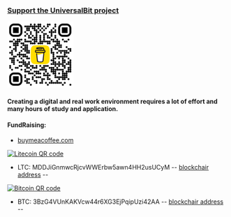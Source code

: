 ### [Support the UniversalBit project](https://www.buymeacoffee.com/universalbit)

<img src="https://github.com/universalbit-dev/universalbit-dev/blob/main/support/bmc_qr.png" width="30%"></img>

#### Creating a digital and real work environment requires a lot of effort and many hours of study and application.

#### FundRaising:
- [buymeacoffee.com](https://www.buymeacoffee.com/universalbit)


<a href="https://www.bitcoinqrcodemaker.com"><img src="https://www.bitcoinqrcodemaker.com/api/?style=litecoin&amp;prefix=off&amp;address=MDDJiGnmwcRjcvWWErbw5awn4HH2usUCyM" height="300" width="300" border="0" alt="Litecoin QR code" title="MDDJiGnmwcRjcvWWErbw5awn4HH2usUCyM"></a>
* LTC: MDDJiGnmwcRjcvWWErbw5awn4HH2usUCyM
-- [blockchair address](https://blockchair.com/litecoin/address/MDDJiGnmwcRjcvWWErbw5awn4HH2usUCyM) --

<a href="https://www.bitcoinqrcodemaker.com"><img src="https://www.bitcoinqrcodemaker.com/api/?style=bitcoin&amp;prefix=off&amp;address=3BzG4VUnKAKVcw44r6XG3EjPqipUzi42AA" height="300" width="300" border="0" alt="Bitcoin QR code" title="3BzG4VUnKAKVcw44r6XG3EjPqipUzi42AA"></a> 
* BTC: 3BzG4VUnKAKVcw44r6XG3EjPqipUzi42AA
-- [blockchair address](https://blockchair.com/bitcoin/address/3BzG4VUnKAKVcw44r6XG3EjPqipUzi42AA) --


